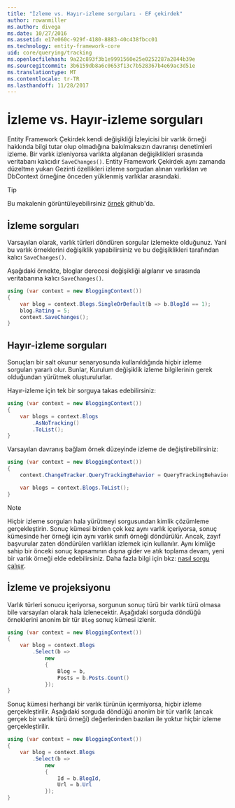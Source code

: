 ```yaml
---
title: "İzleme vs. Hayır-izleme sorguları - EF çekirdek"
author: rowanmiller
ms.author: divega
ms.date: 10/27/2016
ms.assetid: e17e060c-929f-4180-8883-40c438fbcc01
ms.technology: entity-framework-core
uid: core/querying/tracking
ms.openlocfilehash: 9a22c893f3b1e9991560e25e0252287a2844b39e
ms.sourcegitcommit: 3b6159db8a6c0653f13c7b528367b4e69ac3d51e
ms.translationtype: MT
ms.contentlocale: tr-TR
ms.lasthandoff: 11/28/2017
---
```

# <a name="tracking-vs-no-tracking-queries"></a>İzleme vs. Hayır-izleme sorguları

Entity Framework Çekirdek kendi değişikliği İzleyicisi bir varlık örneği hakkında bilgi tutar olup olmadığına bakılmaksızın davranışı denetimleri izleme. Bir varlık izleniyorsa varlıkta algılanan değişiklikleri sırasında veritabanı kalıcıdır `SaveChanges()`. Entity Framework Çekirdek aynı zamanda düzeltme yukarı Gezinti özellikleri izleme sorgudan alınan varlıkları ve DbContext örneğine önceden yüklenmiş varlıklar arasındaki.

> [!TIP]  
> Bu makalenin görüntüleyebilirsiniz [örnek](https://github.com/aspnet/EntityFramework.Docs/tree/master/samples/core/Querying) github'da.

## <a name="tracking-queries"></a>İzleme sorguları

Varsayılan olarak, varlık türleri döndüren sorgular izlemekte olduğunuz. Yani bu varlık örneklerini değişiklik yapabilirsiniz ve bu değişiklikleri tarafından kalıcı `SaveChanges()`.

Aşağıdaki örnekte, bloglar derecesi değişikliği algılanır ve sırasında veritabanına kalıcı `SaveChanges()`.

<!-- [!code-csharp[Main](samples/core/Querying/Querying/Tracking/Sample.cs)] -->
``` csharp
using (var context = new BloggingContext())
{
    var blog = context.Blogs.SingleOrDefault(b => b.BlogId == 1);
    blog.Rating = 5;
    context.SaveChanges();
}
```

## <a name="no-tracking-queries"></a>Hayır-izleme sorguları

Sonuçları bir salt okunur senaryosunda kullanıldığında hiçbir izleme sorguları yararlı olur. Bunlar, Kurulum değişiklik izleme bilgilerinin gerek olduğundan yürütmek oluşturulurlar.

Hayır-izleme için tek bir sorguya takas edebilirsiniz:

<!-- [!code-csharp[Main](samples/core/Querying/Querying/Tracking/Sample.cs?highlight=4)] -->
``` csharp
using (var context = new BloggingContext())
{
    var blogs = context.Blogs
        .AsNoTracking()
        .ToList();
}
```

Varsayılan davranış bağlam örnek düzeyinde izleme de değiştirebilirsiniz:

<!-- [!code-csharp[Main](samples/core/Querying/Querying/Tracking/Sample.cs?highlight=3)] -->
``` csharp
using (var context = new BloggingContext())
{
    context.ChangeTracker.QueryTrackingBehavior = QueryTrackingBehavior.NoTracking;

    var blogs = context.Blogs.ToList();
}
```

> [!NOTE]  
> Hiçbir izleme sorguları hala yürütmeyi sorgusundan kimlik çözümleme gerçekleştirin. Sonuç kümesi birden çok kez aynı varlık içeriyorsa, sonuç kümesinde her örneği için aynı varlık sınıfı örneği döndürülür. Ancak, zayıf başvurular zaten döndürülen varlıkları izlemek için kullanılır. Aynı kimliğe sahip bir önceki sonuç kapsamının dışına gider ve atık toplama devam, yeni bir varlık örneği elde edebilirsiniz. Daha fazla bilgi için bkz: [nasıl sorgu çalışır](overview.md).

## <a name="tracking-and-projections"></a>İzleme ve projeksiyonu

Varlık türleri sonucu içeriyorsa, sorgunun sonuç türü bir varlık türü olmasa bile varsayılan olarak hala izlenecektir. Aşağıdaki sorguda döndüğü örneklerini anonim bir tür `Blog` sonuç kümesi izlenir.

<!-- [!code-csharp[Main](samples/core/Querying/Querying/Tracking/Sample.cs?highlight=7)] -->
``` csharp
using (var context = new BloggingContext())
{
    var blog = context.Blogs
        .Select(b =>
            new
            {
                Blog = b,
                Posts = b.Posts.Count()
            });
}
```

Sonuç kümesi herhangi bir varlık türünün içermiyorsa, hiçbir izleme gerçekleştirilir. Aşağıdaki sorguda döndüğü anonim bir tür varlık (ancak gerçek bir varlık türü örneği) değerlerinden bazıları ile yoktur hiçbir izleme gerçekleştirilir.

<!-- [!code-csharp[Main](samples/core/Querying/Querying/Tracking/Sample.cs)] -->
``` csharp
using (var context = new BloggingContext())
{
    var blog = context.Blogs
        .Select(b =>
            new
            {
                Id = b.BlogId,
                Url = b.Url
            });
}
```
